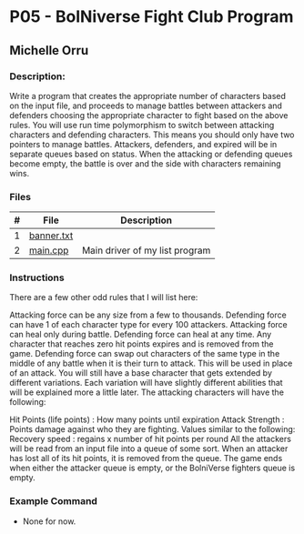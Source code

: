 # P05 - BolNiverse Fight Club Program
## Michelle Orru
### Description:

Write a program that creates the appropriate number of characters based on the input file, and proceeds to manage battles between attackers and defenders choosing the appropriate character to fight based on the above rules. You will use run time polymorphism to switch between attacking characters and defending characters. This means you should only have two pointers to manage battles. Attackers, defenders, and expired will be in separate queues based on status. When the attacking or defending queues become empty, the battle is over and the side with characters remaining wins.


### Files

|   #   |    File    | Description                      |
| :---: |  --------  | -------------------------------- |
|   1   | [banner.txt](https://github.com/michelle083/2143_OOP_Michelle/blob/main/Assignments/P05/banner.txt) |                                  |
|   2   | [main.cpp](https://github.com/michelle083/2143_OOP_Michelle/blob/main/Assignments/P05/main.cpp)  | Main driver of my list program   |


### Instructions

There are a few other odd rules that I will list here:

Attacking force can be any size from a few to thousands.
Defending force can have 1 of each character type for every 100 attackers.
Attacking force can heal only during battle.
Defending force can heal at any time.
Any character that reaches zero hit points expires and is removed from the game.
Defending force can swap out characters of the same type in the middle of any battle when it is their turn to attack. This will be used in place of an attack.
You will still have a base character that gets extended by different variations. Each variation will have slightly different abilities that will be explained more a little later. The attacking characters will have the following:

Hit Points (life points) : How many points until expiration
Attack Strength : Points damage against who they are fighting. Values similar to the following:
Recovery speed : regains x number of hit points per round
All the attackers will be read from an input file into a queue of some sort. When an attacker has lost all of its hit points, it is removed from the queue. The game ends when either the attacker queue is empty, or the BolniVerse fighters queue is empty.

### Example Command

- None for now. 

